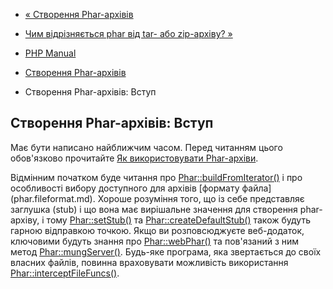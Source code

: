- [« Створення Phar-архівів](phar.creating.md)
- [Чим відрізняється phar від tar- або zip-архіву?
»](phar.fileformat.md)

- [PHP Manual](index.md)
- [Створення Phar-архівів](phar.creating.md)
- Створення Phar-архівів: Вступ

## Створення Phar-архівів: Вступ

Має бути написано найближчим часом. Перед читанням цього
обов'язково прочитайте [Як використовувати Phar-архіви](phar.using.md).

Відмінним початком буде читання про
[Phar::buildFromIterator()](phar.buildfromiterator.md) і про
особливості вибору доступного для архівів [формату
файла] (phar.fileformat.md). Хороше розуміння того, що із себе
представляє заглушка (stub) і що вона має вирішальне значення для
створення phar-архіву, і тому [Phar::setStub()](phar.setstub.md) та
[Phar::createDefaultStub()](phar.createdefaultstub.md) також будуть
гарною відправкою точкою. Якщо ви розповсюджуєте веб-додаток,
ключовими будуть знання про [Phar::webPhar()](phar.webphar.md) та
пов'язаний з ним метод [Phar::mungServer()](phar.mungserver.md). Будь-яке
програма, яка звертається до своїх власних файлів, повинна
враховувати можливість використання
[Phar::interceptFileFuncs()](phar.interceptfilefuncs.md).
